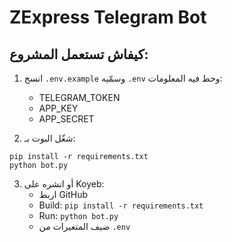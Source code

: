 # ZExpress Telegram Bot

## كيفاش تستعمل المشروع:

1. انسخ `.env.example` وسمّيه `.env` وحط فيه المعلومات:
   - TELEGRAM_TOKEN
   - APP_KEY
   - APP_SECRET

2. شغّل البوت بـ:
```
pip install -r requirements.txt
python bot.py
```

3. أو انشره على Koyeb:
   - اربط GitHub
   - Build: `pip install -r requirements.txt`
   - Run: `python bot.py`
   - ضيف المتغيرات من `.env`